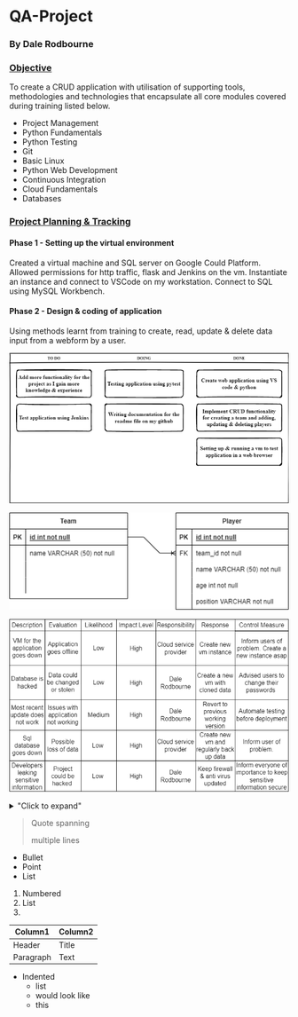 # QA-Project

<h3>By Dale Rodbourne</h3>

<h3><u>Objective</u></h3>

To create a CRUD application with utilisation of supporting tools,
methodologies and technologies that encapsulate all core modules
covered during training listed below.

* Project Management
* Python Fundamentals
* Python Testing
* Git
* Basic Linux
* Python Web Development
* Continuous Integration
* Cloud Fundamentals
* Databases

<h3><u>Project Planning & Tracking</u></h3>
<h4>Phase 1 - Setting up the virtual environment</h4>

Created a virtual machine and SQL server on Google Could Platform. Allowed permissions for http traffic, flask and Jenkins on the vm. Instantiate an instance and connect to VSCode on my workstation. Connect to SQL using MySQL Workbench.

<h4>Phase 2 - Design & coding of application</h4>

 Using methods learnt from training to create, read, update & delete data input from a webform by a user. 

<p>
<img src="https://github.com/drodbourne/dalerep/blob/main/Kanban%20Board.drawio.png">
</p>

<p>
<img src="https://raw.githubusercontent.com/drodbourne/dalerep/abdd36170493bf13e8193f90b4d960bf19bdb54d/Database%20diagram.drawio.png">
</p>


<p>
<img src=https://github.com/drodbourne/QA-Project/blob/main/Risk%20Assesment.drawio.png>
</p>

<details>
<summary>"Click to expand"</summary>
this is hidden
</details>

> Quote spanning
>
>
> multiple lines
* Bullet
* Point
* List

1. Numbered
2. List
3. 


| Column1     | Column2     |
| ----------- | ----------- |
| Header      | Title       |
| Paragraph   | Text        |

* Indented
    * list
    * would look like
     * this

